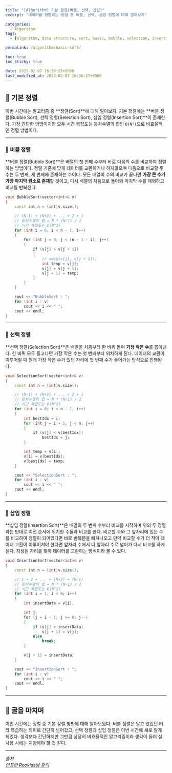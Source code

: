 ```yaml
---
title: "[Algorithm] 기본 정렬(버블, 선택, 삽입)"
excerpt: "데이터를 정렬하는 방법 중 버블, 선택, 삽입 정렬에 대해 알아보기"

categories:
  - Algorithm
tags:
  - [Algorithm, data structure, sort, basic, bubble, selection, insertion]

permalink: /algorithm/basic-sort/

toc: true
toc_sticky: true

date: 2023-02-07 16:36:25+0900
last_modified_at: 2023-02-07 16:36:27+0900
---
```

 
## 👻 기본 정렬
이번 시간에는 알고리즘 중 **정렬(Sort)**에 대해 알아보자. 기본 정렬에는 **버블 정렬(Bubble Sort), 선택 정렬(Selection Sort), 삽입 정렬(Insertion Sort)**이 존재한다. 가장 간단한 방법이지만 모두 시간 복잡도는 등차수열의 합인 ``` O(N²) ```으로 비효율적인 정렬 방법이다.

***

### 🌱 버블 정렬
**버블 정렬(Bubble Sort)**은 배열의 첫 번째 수부터 바로 다음의 수를 비교하여 정렬하는 방법이다. 정렬 기준에 맞게 데이터를 교환하거나 하지않으며 다음으로 비교할 두 수는 두 번째, 세 번째에 존재하는 수이다. 모든 배열의 수의 비교가 끝나면 **가장 큰 수가 가장 마지막 원소로 존재**할 것이고, 다시 배열의 처음으로 돌아와 마지막 수를 제외하고 비교를 반복한다.

```c++
void BubbleSort(vector<int>& v)
{
    const int n = (int)v.size();

    // (N-1) + (N+2) + ... + 2 + 1
    // 등차수열의 합 = N * (N-1) / 2
    // 시간 복잡도는 O(N^2)
    for (int i = 0; i < n - 1; i++)
    {
        for (int j = 0; j < (n - 1 - i); j++)
        {
            if (v[j] > v[j + 1])
            {
                // swap(v[j], v[j + 1]);
                int temp = v[j];
                v[j] = v[j + 1];
                v[j + 1] = temp;
            }
        }
    }

    cout << "BubbleSort : ";
    for (int i : v)
        cout << i << " ";
    cout << endl;
}
```

***

### 🌱 선택 정렬
**선택 정렬(Selection Sort)**은 배열을 처음부터 한 바퀴 돌며 **가장 작은 수**를 뽑아낸다. 한 바퀴 모두 돌고나면 가장 작은 수는 첫 번째부터 위치하게 된다. 데이터의 교환이 이루어질 때 원래 가장 작은 수가 있던 자리에 첫 번째 수가 들어가는 방식으로 진행된다.

```c++
void SelectionSort(vector<int>& v)
{
    const int n = (int)v.size();

    // (N-1) + (N+2) + ... + 2 + 1
    // 등차수열의 합 = N * (N-1) / 2
    // 시간 복잡도는 O(N^2)
    for (int i = 0; i < n - 1; i++)
    {
        int bestIdx = i;
        for (int j = i + 1; j < n; j++)
        {
            if (v[j] < v[bestIdx])
                bestIdx = j;
        }

        int temp = v[i];
        v[i] = v[bestIdx];
        v[bestIdx] = temp;
    }

    cout << "SelectionSort : ";
    for (int i : v)
        cout << i << " ";
    cout << endl;
}
```

***

### 🌱 삽입 정렬
**삽입 정렬(Insertion Sort)**은 배열의 두 번째 수부터 비교를 시작하며 위의 두 정렬과는 반대로 이전 순서에 위치한 수들과 비교를 한다. 비교할 수와 그 앞자리에 있는 수를 비교하여 정렬이 되어있다면 바로 반복문을 빠져나오고 만약 비교할 수가 더 작아 데이터 교환이 이루어져야 한다면 앞자리 수에서 더 앞자리 수로 넘어가 다시 비교를 하게 된다. 지정된 자리를 찾아 데이터를 교환하는 방식이라 볼 수 있다.

```c++
void InsertionSort(vector<int>& v)
{
    const int n = (int)v.size();

    // 1 + 2 + ... + (N+2) + (N-1)
    // 등차수열의 합 = N * (N-1) / 2
    // 시간 복잡도는 O(N^2)
    for (int i = 1; i < n; i++)
    {
        int insertData = v[i];

        int j;
        for (j = i - 1; j >= 0; j--)
        {
            if (v[j] > insertData)
                v[j + 1] = v[j];
            else
                break;
        }

        v[j + 1] = insertData;
    }

    cout << "InsertionSort : ";
    for (int i : v)
        cout << i << " ";
    cout << endl;
}
```

***

## 👻 글을 마치며
이번 시간에는 정렬 중 기본 정렬 방법에 대해 알아보았다. 버블 정렬은 알고 있었던 터라 복습하는 의미로 간단히 넘어갔고, 선택 정렬과 삽입 정렬은 이번 시간에 새로 알게 되었다. 생각보다 간단하지만 그만큼 상당히 비효율적인 알고리즘이라 생각이 들어 실 사용 시에는 지양해야 할 것 같다.

***

_출처_   
_[인프런 Rookiss님 강의](https://inf.run/1JwV)_